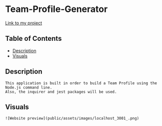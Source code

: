 # Team-Profile-Generator
[Link to my project]()

## Table of Contents
- [Description](#description)
- [Visuals](#visuals)

## Description
    This application is built in order to build a Team Profile using the Node.js command line. 
    Also, the inquirer and jest packages will be used.

## Visuals
    ![Website preview](public/assets/images/localhost_3001_.png)

